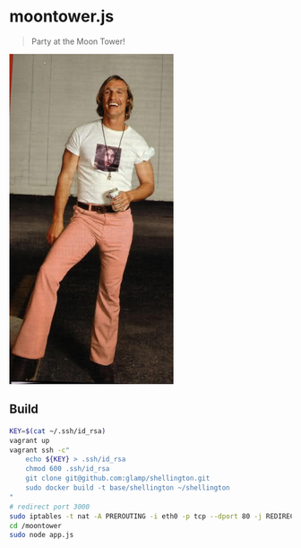 # moontower.js

<blockquote>
Party at the Moon Tower!
</blockquote>

<img src="public/moontower.jpg">


## Build

```bash
KEY=$(cat ~/.ssh/id_rsa)
vagrant up
vagrant ssh -c"
    echo ${KEY} > .ssh/id_rsa
    chmod 600 .ssh/id_rsa
    git clone git@github.com:glamp/shellington.git
    sudo docker build -t base/shellington ~/shellington
"
# redirect port 3000
sudo iptables -t nat -A PREROUTING -i eth0 -p tcp --dport 80 -j REDIRECT --to-port 3000
cd /moontower
sudo node app.js
```
